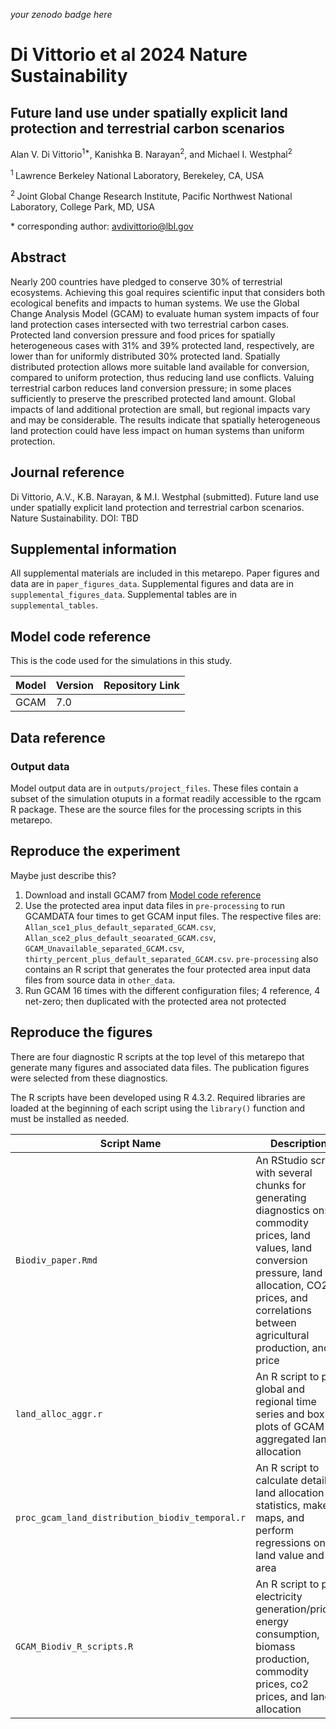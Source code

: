 _your zenodo badge here_

# Di Vittorio et al 2024 Nature Sustainability

## Future land use under spatially explicit land protection and terrestrial carbon scenarios

Alan V. Di Vittorio<sup>1\*</sup>, Kanishka B. Narayan<sup>2</sup>,  and Michael I. Westphal<sup>2</sup>

<sup>1 </sup> Lawrence Berkeley National Laboratory, Berekeley, CA, USA

<sup>2 </sup> Joint Global Change Research Institute, Pacific Northwest National Laboratory, College Park, MD, USA

\* corresponding author:  avdivittorio@lbl.gov

## Abstract
Nearly 200 countries have pledged to conserve 30% of terrestrial ecosystems. Achieving this goal requires scientific input that considers both ecological benefits and impacts to human systems. We use the Global Change Analysis Model (GCAM) to evaluate human system impacts of four land protection cases intersected with two terrestrial carbon cases. Protected land conversion pressure and food prices for spatially heterogeneous cases with 31% and 39% protected land, respectively, are lower than for uniformly distributed 30% protected land. Spatially distributed protection allows more suitable land available for conversion, compared to uniform protection, thus reducing land use conflicts. Valuing terrestrial carbon reduces land conversion pressure; in some places sufficiently to preserve the prescribed protected land amount. Global impacts of land additional protection are small, but regional impacts vary and may be considerable. The results indicate that spatially heterogeneous land protection could have less impact on human systems than uniform protection.

## Journal reference
Di Vittorio, A.V., K.B. Narayan, & M.I. Westphal (submitted). Future land use under spatially explicit land protection and terrestrial carbon scenarios. Nature Sustainability. DOI: TBD

## Supplemental information
All supplemental materials are included in this metarepo. Paper figures and data are in `paper_figures_data`. Supplemental figures and data are in `supplemental_figures_data`. Supplemental tables are in `supplemental_tables`.

## Model code reference
This is the code used for the simulations in this study.

| Model | Version | Repository Link |
|-------|---------|-----------------|
| GCAM	| 7.0	| <url here> |

## Data reference

### Output data
Model output data are in `outputs/project_files`. These files contain a subset of the simulation otuputs in a format readily accessible to the rgcam R package. These are the source files for the processing scripts in this metarepo.

## Reproduce the experiment

Maybe just describe this?

1. Download and install GCAM7 from [Model code reference](#Model-code-reference)
2. Use the protected area input data files in `pre-processing` to run GCAMDATA four times to get GCAM input files. The respective files are: `Allan_sce1_plus_default_separated_GCAM.csv`, `Allan_sce2_plus_default_seoarated_GCAM.csv`, `GCAM_Unavailable_separated_GCAM.csv`, `thirty_percent_plus_default_separated_GCAM.csv`. `pre-processing` also contains an R script that generates the four protected area input data files from source data in `other_data`.
3. Run GCAM 16 times with the different configuration files; 4 reference, 4 net-zero; then duplicated with the protected area not protected


## Reproduce the figures
There are four diagnostic R scripts at the top level of this metarepo that generate many figures and associated data files. The publication figures were selected from these diagnostics.

The R scripts have been developed using R 4.3.2. Required libraries are loaded at the beginning of each script using the `library()` function and must be installed as needed.

| Script Name | Description | How to Run |
| --- | --- | --- |
| `Biodiv_paper.Rmd` | An RStudio script with several chunks for generating diagnostics on: commodity prices, land values, land conversion pressure, land allocation, CO2 prices, and correlations between agricultural production, and price | Open with RStudio or R and execute the code. Outputs are written to `outputs/images` and `outputs/csv` |
| `land_alloc_aggr.r` | An R script to plot global and regional time series and box plots of GCAM aggregated land allocation | Open with R and execute the code. Outputs are written by default to `outputs/land_allocation`, and this can be changed in the script |
| `proc_gcam_land_distribution_biodiv_temporal.r` | An R script to calculate detailed land allocation statistics, make maps, and perform regressions on land value and area | Open with R and execute the code. Outputs are written by default to `outputs/gcam_land_distribution`, and this can be changed in the script |
| `GCAM_Biodiv_R_scripts.R` | An R script to plot electricity generation/prices, energy consumption, biomass production, commodity prices, co2 prices, and land allocation | Open with R and execute the code. Outputs are written by default to `outputs/figures_westphal`, and this can be changed in the script |
